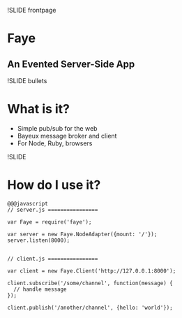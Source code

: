 !SLIDE frontpage
# Faye
## An Evented Server-Side App

!SLIDE bullets
# What is it?

* Simple pub/sub for the web
* Bayeux message broker and client
* For Node, Ruby, browsers

!SLIDE
# How do I use it?

    @@@javascript
    // server.js ================
    
    var Faye = require('faye');
    
    var server = new Faye.NodeAdapter({mount: '/'});
    server.listen(8000);
    
    
    // client.js ================
    
    var client = new Faye.Client('http://127.0.0.1:8000');
    
    client.subscribe('/some/channel', function(message) {
      // handle message
    });
    
    client.publish('/another/channel', {hello: 'world'});
